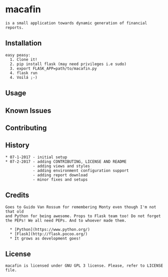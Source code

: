 # macafin
    is a small application towards dynamic generation of financial reports. 

## Installation
    easy peasy:
      1. Clone it!
      2. pip install flask (may need privileges i.e sudo)
      3. export FLASK_APP=path/to/macafin.py
      4. flask run
      4. Voilá ;-)

## Usage

## Known Issues

## Contributing

## History
    * 07-1-2017 - initial setup
    * 07-2-2017 - adding CONTRIBUTING, LICENSE AND README
                - adding views and styles
                - adding environment configuration support
                - adding report download
                - minor fixes and setups

## Credits
    Goes to Guido Van Rossum for remembering Monty even though I'm not that old
    and Python for being awesome. Props to Flask team too! Do not forget the PEPs! We all need PEPs. And to whoever made them.

      * [Python](https://www.python.org/)
      * [Flask](http://flask.pocoo.org/)
      * It grows as development goes!

## License
    macafin is licensed under GNU GPL 3 license. Please, refer to LICENSE file.
    